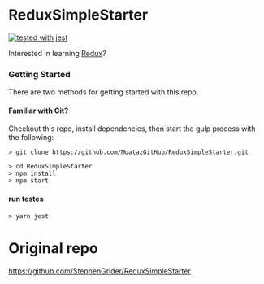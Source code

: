 # ReduxSimpleStarter
[![tested with jest](https://img.shields.io/badge/tested_with-jest-99424f.svg)](https://github.com/facebook/jest)

Interested in learning [Redux](https://www.udemy.com/react-redux/)?

### Getting Started

There are two methods for getting started with this repo.

#### Familiar with Git?
Checkout this repo, install dependencies, then start the gulp process with the following:

```
> git clone https://github.com/MoatazGitHub/ReduxSimpleStarter.git

> cd ReduxSimpleStarter
> npm install
> npm start
```

#### run testes
```
> yarn jest
```




# Original repo
https://github.com/StephenGrider/ReduxSimpleStarter
